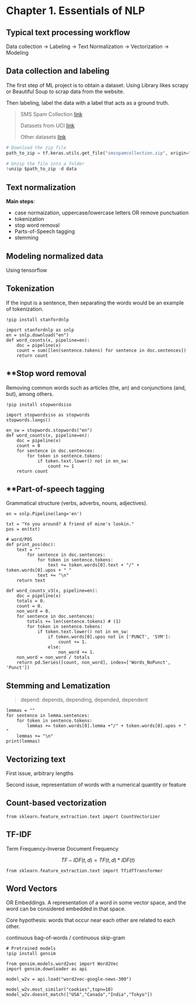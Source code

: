 # Chapter 1. Essentials of NLP

## **Typical text processing workflow**

Data collection -> Labeling -> Text Normalization -> Vectorization -> Modeling


## **Data collection and labeling**

The first step of ML project is to obtain a dataset. Using Library likes scrapy or Beautiful Soup to scrap data from the website. 

Then labeling, label the data with a label that acts as a ground truth. 

> SMS Spam Collection [link](http://archive.ics.uci.edu/ml/datasets/SMS+Spam+Collection)
> 
> Datasets from UCI [link](http://archive.ics.uci.edu/ml/datasets.php)
> 
> Other datasets [link](https://github.com/niderhoff/nlp-datasets)

```python
# Download the zip file
path_to_zip = tf.keras.utils.get_file("smsspamcollection.zip", origin="https://archive.ics.uci.edu/ml/machine-learningdatabases/00228/smsspamcollection.zip",extract=True)

# Unzip the file into a folder
!unzip $path_to_zip -d data
```

## **Text normalization**

**Main steps**: 
- case normaization, uppercase/lowercase letters OR remove punctuation
- tokenization
- stop word removal
- Parts-of-Speech tagging
- stemming


## **Modeling normalized data**

Using tensorflow

## **Tokenization**

If the input is a sentence, then separating the words would be an example of tokenization. 

```
!pip install stanfordnlp

import stanfordnlp as snlp
en = snlp.download("en")
def word_counts(x, pipeline=en):
    doc = pipeline(x)
    count = sum([len(sentence.tokens) for sentence in doc.sentences])
    return count
```

## **Stop word removal

Removing common words such as articles (the, an) and conjunctions (and, but), among others. 

```
!pip install stopwordsiso

import stopwordsiso as stopwords
stopwords.langs()

en_sw = stopwords.stopwords("en")
def word_counts(x, pipeline=en):
    doc = pipeline(x)
    count = 0
    for sentence in doc.sentences:
        for token in sentence.tokens:
            if token.text.lower() not in en_sw:
                count += 1
    return count
```

## **Part-of-speech tagging

Grammatical structure (verbs, adverbs, nouns, adjectives). 

```
en = snlp.Pipeline(lang='en')

txt = "Yo you around? A friend of mine's lookin."
pos = en(txt)

# word/POS
def print_pos(doc):
    text = ""
        for sentence in doc.sentences:
            for token in sentence.tokens:
                text += token.words[0].text + "/" + token.words[0].upos + " "
            text += "\n"
    return text

def word_counts_v3(x, pipeline=en):
    doc = pipeline(x)
    totals = 0.
    count = 0.
    non_word = 0.
    for sentence in doc.sentences:
        totals += len(sentence.tokens) # (1)
        for token in sentence.tokens:
            if token.text.lower() not in en_sw:
                if token.words[0].upos not in ['PUNCT', 'SYM']:
                    count += 1.
                else:
                    non_word += 1.
    non_word = non_word / totals
    return pd.Series([count, non_word], index=['Words_NoPunct', 'Punct'])
```

## **Stemming and Lematization**

> depend: depends, depending, depended, dependent

```
lemmas = ""
for sentence in lemma.sentences:
    for token in sentence.tokens:
        lemmas += token.words[0].lemma +"/" + token.words[0].upos + " "
    lemmas += "\n"
print(lemmas)
```

## **Vectorizing text**

First issue, arbitrary lengths

Second issue, representation of words with a numerical quantity or feature


## Count-based vectorization

```
from sklearn.feature_extraction.text import CountVectorizer
```


## TF-IDF

Term Frequency-Inverse Document Frequency

$$TF-IDF(t, d)=TF(t,d)*IDF(t)$$

```
from sklearn.feature_extraction.text import TfidfTransformer
```

## Word Vectors

OR Embeddings. A representation of a word in some vector space, and the word can be considered embedded in that space. 

Core hypothesis: words that occur near each other are related to each other. 

continuous bag-of-words / continuous skip-gram

```
# Pretrained models
!pip install gensim

from gensim.models.word2vec import Word2Vec
import gensim.downloader as api

model_w2v = api.load("word2vec-google-news-300")

model_w2v.most_similar("cookies",topn=10)
model_w2v.doesnt_match(["USA","Canada","India","Tokyo"])
```